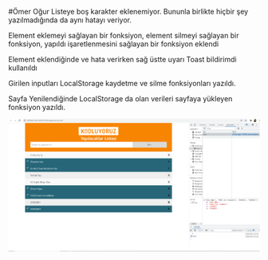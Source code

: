 #Ömer Oğur 
Listeye boş karakter eklenemiyor. Bununla birlikte hiçbir şey yazılmadığında da aynı hatayı veriyor.

Element eklemeyi sağlayan bir fonksiyon, element silmeyi sağlayan bir fonksiyon, yapıldı işaretlenmesini sağlayan bir fonksiyon eklendi

Element eklendiğinde ve hata verirken sağ üstte uyarı  Toast bildirimdi kullanıldı 

Girilen inputları  LocalStorage  kaydetme ve silme fonksiyonları yazıldı.

Sayfa Yenilendiğinde LocalStorage da olan verileri sayfaya yükleyen fonksiyon yazıldı.



<img src = "img/todolist.png">
